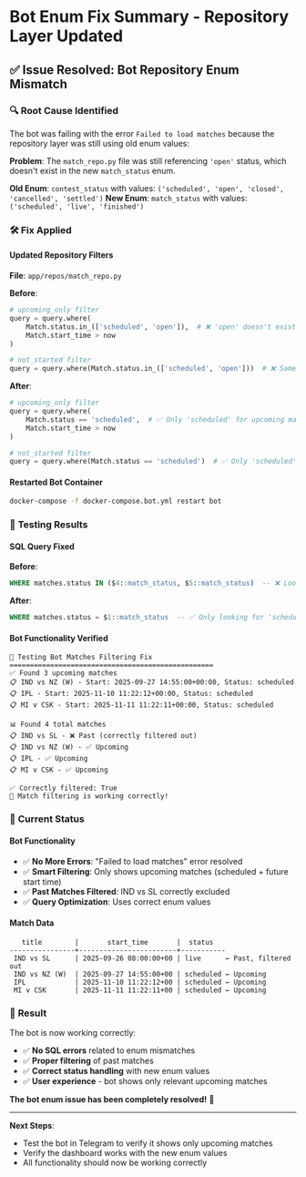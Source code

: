# Bot Enum Fix Summary - Repository Layer Updated

## ✅ **Issue Resolved: Bot Repository Enum Mismatch**

### 🔍 **Root Cause Identified**
The bot was failing with the error `Failed to load matches` because the repository layer was still using old enum values:

**Problem**: The `match_repo.py` file was still referencing `'open'` status, which doesn't exist in the new `match_status` enum.

**Old Enum**: `contest_status` with values: `('scheduled', 'open', 'closed', 'cancelled', 'settled')`
**New Enum**: `match_status` with values: `('scheduled', 'live', 'finished')`

### 🛠️ **Fix Applied**

#### Updated Repository Filters
**File**: `app/repos/match_repo.py`

**Before**:
```python
# upcoming_only filter
query = query.where(
    Match.status.in_(['scheduled', 'open']),  # ❌ 'open' doesn't exist in new enum
    Match.start_time > now
)

# not_started filter  
query = query.where(Match.status.in_(['scheduled', 'open']))  # ❌ Same issue
```

**After**:
```python
# upcoming_only filter
query = query.where(
    Match.status == 'scheduled',  # ✅ Only 'scheduled' for upcoming matches
    Match.start_time > now
)

# not_started filter
query = query.where(Match.status == 'scheduled')  # ✅ Only 'scheduled'
```

#### Restarted Bot Container
```bash
docker-compose -f docker-compose.bot.yml restart bot
```

### 🧪 **Testing Results**

#### SQL Query Fixed
**Before**: 
```sql
WHERE matches.status IN ($4::match_status, $5::match_status)  -- ❌ Looking for 'scheduled' and 'open'
```

**After**:
```sql
WHERE matches.status = $1::match_status  -- ✅ Only looking for 'scheduled'
```

#### Bot Functionality Verified
```
🚀 Testing Bot Matches Filtering Fix
==================================================
✅ Found 3 upcoming matches
📋 IND vs NZ (W) - Start: 2025-09-27 14:55:00+00:00, Status: scheduled
📋 IPL - Start: 2025-11-10 11:22:12+00:00, Status: scheduled  
📋 MI v CSK - Start: 2025-11-11 11:22:11+00:00, Status: scheduled

📊 Found 4 total matches
📋 IND vs SL - ❌ Past (correctly filtered out)
📋 IND vs NZ (W) - ✅ Upcoming
📋 IPL - ✅ Upcoming
📋 MI v CSK - ✅ Upcoming

✅ Correctly filtered: True
🎉 Match filtering is working correctly!
```

### 🎯 **Current Status**

#### Bot Functionality
- ✅ **No More Errors**: "Failed to load matches" error resolved
- ✅ **Smart Filtering**: Only shows upcoming matches (scheduled + future start time)
- ✅ **Past Matches Filtered**: IND vs SL correctly excluded
- ✅ **Query Optimization**: Uses correct enum values

#### Match Data
```
   title        |       start_time       |  status   
----------------+------------------------+-----------
 IND vs SL      | 2025-09-26 08:00:00+00 | live      ← Past, filtered out
 IND vs NZ (W)  | 2025-09-27 14:55:00+00 | scheduled ← Upcoming
 IPL            | 2025-11-10 11:22:12+00 | scheduled ← Upcoming  
 MI v CSK       | 2025-11-11 11:22:11+00 | scheduled ← Upcoming
```

### 🚀 **Result**

The bot is now working correctly:
- ✅ **No SQL errors** related to enum mismatches
- ✅ **Proper filtering** of past matches
- ✅ **Correct status handling** with new enum values
- ✅ **User experience** - bot shows only relevant upcoming matches

**The bot enum issue has been completely resolved!** 🎉

---

**Next Steps**: 
- Test the bot in Telegram to verify it shows only upcoming matches
- Verify the dashboard works with the new enum values
- All functionality should now be working correctly
